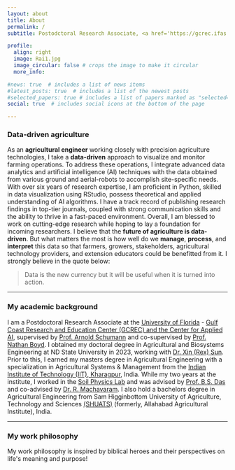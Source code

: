 ```yaml
---
layout: about
title: About
permalink: /
subtitle: Postodctoral Research Associate, <a href='https://gcrec.ifas.ufl.edu/'>University of Florida - Gulf Coast Research and Education Center (GCREC) and the Center for Applied AI</a>.

profile:
  align: right
  image: Rai1.jpg
  image_circular: false # crops the image to make it circular
  more_info:

#news: true  # includes a list of news items
#latest_posts: true  # includes a list of the newest posts
#selected_papers: true # includes a list of papers marked as "selected={true}"
social: true  # includes social icons at the bottom of the page

---
```


### **Data-driven** agriculture

As an **agricultural engineer** working closely with precision agriculture technologies, I take a **data-driven** approach to visualize and monitor farming operations. To address these operations, I integrate advanced data analytics and artificial intelligence (AI) techniques with the data obtained from various ground and aerial-robots to accomplish site-specific needs. With over six years of research expertise, I am proficient in Python, skilled in data visualization using RStudio, possess theoretical and applied understanding of AI algorithms. I have a track record of publishing research findings in top-tier journals, coupled with strong communication skills and the ability to thrive in a fast-paced environment. Overall, I am blessed to work on cutting-edge research while hoping to lay a foundation for incoming researchers. I believe that the **future of agriculture is data-driven**. But what matters the most is how well do we **manage**, **process**, and **interpret** this data so that farmers, growers, stakeholders, agricultural technology providers, and extension educators could be benefitted from it. I strongly believe in the quote below:

> Data is the new currency but it will be useful when it is turned into action.


---

### My **academic** background

I am a Postdoctoral Research Associate at the [University of Florida](https://www.ufl.edu/) - [Gulf Coast Research and Education Center (GCREC) and the Center for Applied AI](https://gcrec.ifas.ufl.edu/research-programs/center-for-artificial-intelligence/), supervised by [Prof. Arnold Schumann](https://crec.ifas.ufl.edu/people/faculty/arnold-schumann/) and co-supervised by [Prof. Nathan Boyd](https://gcrec.ifas.ufl.edu/gcrec-facultystaff-directory/drnathanboyd/). I obtained my doctoral degree in Agricultural and Biosystems Engineering at ND State University in 2023, working with [Dr. Xin (Rex) Sun](https://www.ndsu.edu/aben/faculty_staff/dr_xin_rex_sun/). Prior to this, I earned my masters degree in Agricultural Engineering with a specialization in Agricultural Systems & Management from the [Indian Institute of Technology (IIT), Kharagpur](https://www.iitkgp.ac.in/), India. While my two years at the institute, I worked in the [Soil Physics Lab](https://www.iitkgp.ac.in/department/AG/faculty/ag-bsdas) and was advised by [Prof. B.S. Das](https://scholar.google.co.in/citations?hl=en&user=oEvfFMYAAAAJ&view_op=list_works&sortby=pubdate) and co-advised by [Dr. R. Machavaram](https://sites.google.com/site/rajendramachavaram/). I also hold a bachelors degree in Agricultural Engineering from Sam Higginbottom University of Agriculture, Technology and Sciences [(SHUATS)](https://shuats.edu.in/) (formerly, Allahabad Agricultural Institute), India.

---

### My work **philosophy**

My work philosophy is inspired by biblical heroes and their perspectives on life's meaning and purpose!
